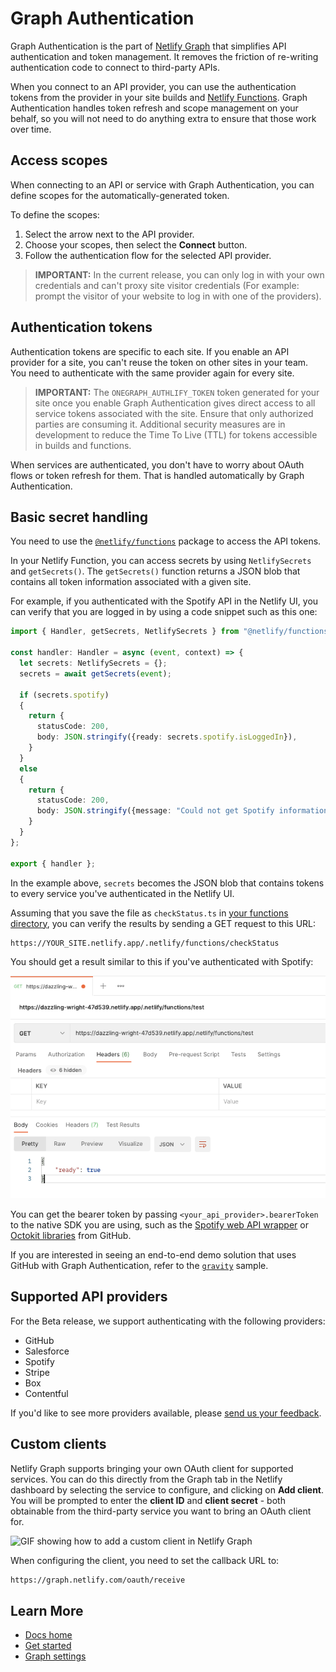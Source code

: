 # Graph Authentication

Graph Authentication is the part of [Netlify Graph](README.md) that simplifies API authentication and token management. It removes the friction of re-writing authentication code to connect to third-party APIs.

When you connect to an API provider, you can use the authentication tokens from the provider in your site builds and [Netlify Functions](https://www.netlify.com/products/functions/). Graph Authentication handles token refresh and scope management on your behalf, so you will not need to do anything extra to ensure that those work over time.

## Access scopes

When connecting to an API or service with Graph Authentication, you can define scopes for the automatically-generated token. 

To define the scopes:

1. Select the arrow next to the API provider.
2. Choose your scopes, then select the **Connect** button. 
3. Follow the authentication flow for the selected API provider.

> **IMPORTANT:** In the current release, you can only log in with your own credentials and can't proxy site visitor credentials (For example: prompt the visitor of your website to log in with one of the providers).

## Authentication tokens

Authentication tokens are specific to each site. If you enable an API provider for a site, you can't reuse the token on other sites in your team. You need to authenticate with the same provider again for every site.

> **IMPORTANT:** The `ONEGRAPH_AUTHLIFY_TOKEN` token generated for your site once you enable Graph Authentication gives direct access to all service tokens associated with the site. Ensure that only authorized parties are consuming it. Additional security measures are in development to reduce the Time To Live (TTL) for tokens accessible in builds and functions.

When services are authenticated, you don't have to worry about OAuth flows or token refresh for them. That is handled automatically by Graph Authentication.

## Basic secret handling

You need to use the [`@netlify/functions`](https://www.npmjs.com/package/@netlify/functions) package to access the API tokens.

In your Netlify Function, you can access secrets by using `NetlifySecrets` and `getSecrets()`. The `getSecrets()` function returns a JSON blob that contains all token information associated with a given site.

For example, if you authenticated with the Spotify API in the Netlify UI, you can verify that you are logged in by using a code snippet such as this one:

```ts
import { Handler, getSecrets, NetlifySecrets } from "@netlify/functions";

const handler: Handler = async (event, context) => {
  let secrets: NetlifySecrets = {};
  secrets = await getSecrets(event);

  if (secrets.spotify)
  {
    return {
      statusCode: 200,
      body: JSON.stringify({ready: secrets.spotify.isLoggedIn}),
    }
  }
  else
  {
    return {
      statusCode: 200,
      body: JSON.stringify({message: "Could not get Spotify information."}),
    }
  }
};

export { handler };
```

In the example above, `secrets` becomes the JSON blob that contains tokens to every service you've authenticated in the Netlify UI.

Assuming that you save the file as `checkStatus.ts` in [your functions directory](https://docs.netlify.com/functions/configure-and-deploy/#configure-the-functions-folder), you can verify the results by sending a GET request to this URL:

```bash
https://YOUR_SITE.netlify.app/.netlify/functions/checkStatus
```

You should get a result similar to this if you've authenticated with Spotify:

![Screenshot of Postman with an example response from a Netlify function.](../../../media/graph/test-function.png)

You can get the bearer token by passing `<your_api_provider>.bearerToken` to the native SDK you are using, such as the [Spotify web API wrapper](https://github.com/thelinmichael/spotify-web-api-node) or [Octokit libraries](https://www.npmjs.com/package/octokit) from GitHub.

If you are interested in seeing an end-to-end demo solution that uses GitHub with Graph Authentication, refer to the [`gravity`](https://github.com/dend/gravity) sample.

## Supported API providers

For the Beta release, we support authenticating with the following providers:

- GitHub
- Salesforce
- Spotify
- Stripe
- Box
- Contentful

If you'd like to see more providers available, please [send us your feedback](/README.md#feedback).

## Custom clients

Netlify Graph supports bringing your own OAuth client for supported services. You can do this directly from the Graph tab in the Netlify dashboard by selecting the service to configure, and clicking on **Add client**. You will be prompted to enter the **client ID** and **client secret** - both obtainable from the third-party service you want to bring an OAuth client for.

![GIF showing how to add a custom client in Netlify Graph](../../../media/graph/custom-client.gif)

When configuring the client, you need to set the callback URL to:

```bash
https://graph.netlify.com/oauth/receive
```

## Learn More

- [Docs home](README.md)
- [Get started](get-started.md)
- [Graph settings](graph-settings.md)
